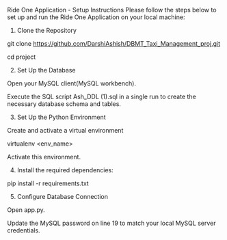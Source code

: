 Ride One Application - Setup Instructions
Please follow the steps below to set up and run the Ride One Application on your local machine:

1. Clone the Repository

git clone https://github.com/DarshiAshish/DBMT_Taxi_Management_proj.git

cd project

2. Set Up the Database

Open your MySQL client(MySQL workbench).

Execute the SQL script Ash_DDL (1).sql in a single run to create the necessary database schema and tables.

3. Set Up the Python Environment

Create and activate a virtual environment

virtualenv <env_name>

Activate this environment.

4. Install the required dependencies:

pip install -r requirements.txt

5. Configure Database Connection

Open app.py.

Update the MySQL password on line 19 to match your local MySQL server credentials.

